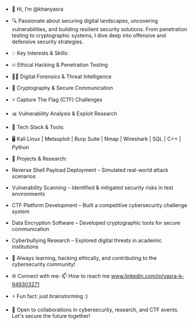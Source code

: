 - 👋 Hi, I’m @khanyasra

- 🔍 Passionate about securing digital landscapes, uncovering vulnerabilities, and building resilient security solutions. From penetration testing to cryptographic systems, I dive deep into offensive and defensive security strategies.

- 💡 Key Interests & Skills:
- 🔥 Ethical Hacking & Penetration Testing
- 🕵️‍♀️ Digital Forensics & Threat Intelligence
- 🔐 Cryptography & Secure Communication
- ⚡ Capture The Flag (CTF) Challenges
- 📊 Vulnerability Analysis & Exploit Research
- 🔧 Tech Stack & Tools:
- 🖥️ Kali Linux | Metasploit | Burp Suite | Nmap | Wireshark | SQL | C++ | Python

- 🚀 Projects & Research:
- Reverse Shell Payload Deployment – Simulated real-world attack scenarios
- Vulnerability Scanning – Identified & mitigated security risks in test environments
- CTF Platform Development – Built a competitive cybersecurity challenge system
- Data Encryption Software – Developed cryptographic tools for secure communication
- Cyberbullying Research – Explored digital threats in academic institutions
  
- 💭 Always learning, hacking ethically, and contributing to the cybersecurity community!

- 🌐 Connect with me:
  📫 How to reach me www.linkedin.com/in/yasra-k-949303271
  
- ⚡ Fun fact: just brainstorming :)
- 📩 Open to collaborations in cybersecurity, research, and CTF events. Let's secure the future together!
<!---
khanyasra/khanyasra is a ✨ special ✨ repository because its `README.md` (this file) appears on your GitHub profile.
You can click the Preview link to take a look at your changes.
--->
